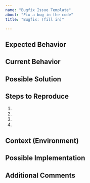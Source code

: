 ```yaml
---
name: "Bugfix Issue Template"
about: "Fix a bug in the code"
title: "Bugfix: (fill in)"

---
```

<!--- Provide a general summary of the issue in the Title above -->

## Expected Behavior
<!--- What should happen -->

## Current Behavior
<!--- What happens instead of the expected behavior -->

## Possible Solution
<!--- Not required, suggest a fix/reason for the bug, -->

## Steps to Reproduce
<!--- Provide a link to an example, or an unambiguous set of steps to -->
<!--- reproduce this bug. Include code to reproduce, if relevant -->
1.
2.
3.
4.

## Context (Environment)
<!--- Providing context helps us reproduce the issue and come up with a solution -->

## Possible Implementation
<!--- Not required, suggest an idea for implementing addition or change -->

## Additional Comments
<!--- Not required, anything else import pertaining to this bug -->
